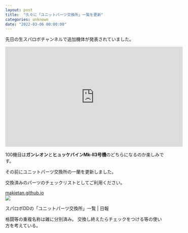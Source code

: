 ```yaml
---
layout: post
title:  "久々に「ユニットパーツ交換所」一覧を更新"
categories: unknown
date: "2022-03-06 00:00:00"
---
```


先日の生スパロボチャンネルで追加機体が発表されていました。

<iframe width="560" height="315" src="https://www.youtube.com/embed/WQPHVoyL9hA" title="YouTube video player" frameborder="0" allow="accelerometer; autoplay; clipboard-write; encrypted-media; gyroscope; picture-in-picture" allowfullscreen></iframe>

100機目は**ガンレオン**と**ヒュッケバインMk-Ⅱ3号機**のどちらになるのか楽しみです。

その前にユニットパーツ交換所の一蘭を更新しました。

交換済みのパーツのチェックリストとしてご利用ください。


<div class="card">
  <a href="https://makietan.github.io/game/srwdd/2021/10/03/report2.html"></a>
  <div class="card__header">
    <a href="https://makietan.github.io/game/srwdd/2021/10/03/report2.html">makietan.github.io</a>
  </div>
  <div class="card__image">
    <img src="https://makietan.github.io/assets/thumbnail/logo.png">
  </div>
  <div class="card__title">
    <p>スパロボDDの「ユニットパーツ交換所」一覧 | 日報</p>
  </div>
  <div class="card__description">
    <p>格闘等の重複名称は雑に分別済み。 交換し終えたらチェックをつける等の使い方を考えている。</p>
  </div>
</div>

